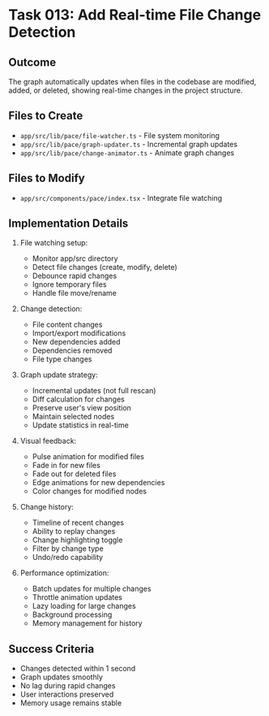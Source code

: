 # Task 013: Add Real-time File Change Detection

## Outcome
The graph automatically updates when files in the codebase are modified, added, or deleted, showing real-time changes in the project structure.

## Files to Create
- `app/src/lib/pace/file-watcher.ts` - File system monitoring
- `app/src/lib/pace/graph-updater.ts` - Incremental graph updates
- `app/src/lib/pace/change-animator.ts` - Animate graph changes

## Files to Modify
- `app/src/components/pace/index.tsx` - Integrate file watching

## Implementation Details
1. File watching setup:
   - Monitor app/src directory
   - Detect file changes (create, modify, delete)
   - Debounce rapid changes
   - Ignore temporary files
   - Handle file move/rename

2. Change detection:
   - File content changes
   - Import/export modifications
   - New dependencies added
   - Dependencies removed
   - File type changes

3. Graph update strategy:
   - Incremental updates (not full rescan)
   - Diff calculation for changes
   - Preserve user's view position
   - Maintain selected nodes
   - Update statistics in real-time

4. Visual feedback:
   - Pulse animation for modified files
   - Fade in for new files
   - Fade out for deleted files
   - Edge animations for new dependencies
   - Color changes for modified nodes

5. Change history:
   - Timeline of recent changes
   - Ability to replay changes
   - Change highlighting toggle
   - Filter by change type
   - Undo/redo capability

6. Performance optimization:
   - Batch updates for multiple changes
   - Throttle animation updates
   - Lazy loading for large changes
   - Background processing
   - Memory management for history

## Success Criteria
- Changes detected within 1 second
- Graph updates smoothly
- No lag during rapid changes
- User interactions preserved
- Memory usage remains stable